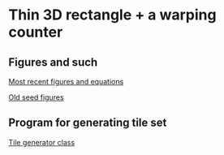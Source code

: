 # Thin 3D rectangle + a warping counter

## Figures and such

[Most recent figures and equations](tex/main.pdf)

[Old seed figures](seed/seed.pdf)


## Program for generating tile set


[Tile generator class](WarpingCounter/WarpingCounter/TileGenerator.cs)

